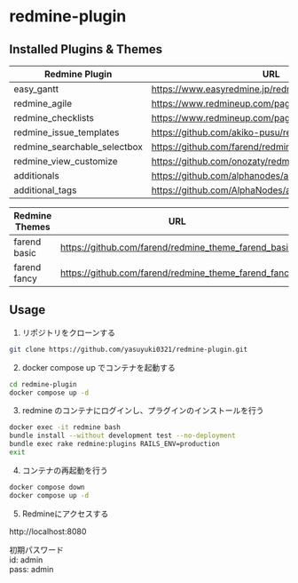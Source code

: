 # redmine-plugin

## Installed Plugins & Themes

| Redmine Plugin | URL |
|--- |--- |
| easy_gantt | https://www.easyredmine.jp/redmine-gantt-plugin |
| redmine_agile | https://www.redmineup.com/pages/ja/plugins/agile |
| redmine_checklists | https://www.redmineup.com/pages/plugins/checklists |
| redmine_issue_templates | https://github.com/akiko-pusu/redmine_issue_templates |
| redmine_searchable_selectbox | https://github.com/farend/redmine_searchable_selectbox |
| redmine_view_customize | https://github.com/onozaty/redmine-view-customize |
| additionals | https://github.com/alphanodes/additionals |
| additional_tags | https://github.com/AlphaNodes/additional_tags |

| Redmine Themes | URL |
|--- |--- |
| farend basic | https://github.com/farend/redmine_theme_farend_basic|
| farend fancy | https://github.com/farend/redmine_theme_farend_fancy|

## Usage

1. リポジトリをクローンする

```sh
git clone https://github.com/yasuyuki0321/redmine-plugin.git
```

2. docker compose up でコンテナを起動する

```sh
cd redmine-plugin
docker compose up -d
```

3. redmine のコンテナにログインし、プラグインのインストールを行う

```sh
docker exec -it redmine bash
bundle install --without development test --no-deployment
bundle exec rake redmine:plugins RAILS_ENV=production
exit
```

4. コンテナの再起動を行う

```sh
docker compose down
docker compose up -d
```

5. Redmineにアクセスする

http://localhost:8080

初期パスワード  
id: admin  
pass: admin
